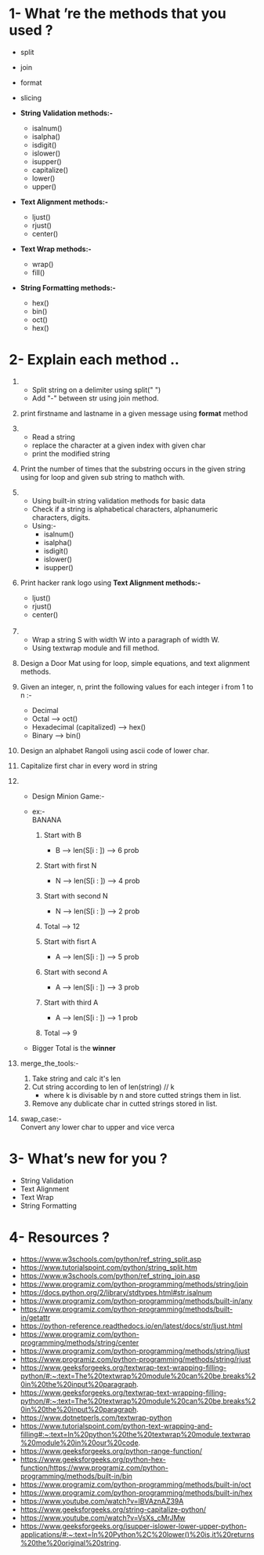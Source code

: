 # 1- What ’re the methods that you used ?

   - split 

   - join

   - format

   - slicing

   - **String Validation methods:-**
        - isalnum() 
        - isalpha()
        - isdigit() 
        - islower() 
        - isupper() 
        - capitalize()
        - lower()
        - upper()

   - **Text Alignment methods:-**
        - ljust() 
        - rjust()
        - center()

   - **Text Wrap methods:-**
        - wrap()
        - fill()

   - **String Formatting methods:-**
        - hex()
        - bin()
        - oct()
        - hex()


# 2- Explain each method ..
  
   1. - Split string on a delimiter using split(" ")<br />
      - Add "-" between str using join method.

   2.  print firstname and lastname in a given message using **format** method

   3. - Read a string<br />
      - replace the character at a given index with given char<br />
      - print the modified string<br />

   4. Print the number of times that the substring occurs in the given string<br />
      using for loop and given sub string to mathch with.

   5. - Using built-in string validation methods for basic data<br />
      - Check if a string is alphabetical characters, alphanumeric characters, digits.<br />
      - Using:-
        - isalnum() 
        - isalpha()
        - isdigit() 
        - islower() 
        - isupper()  
   
   6. Print hacker rank logo using **Text Alignment methods:-**<br />
        - ljust() 
        - rjust()
        - center()
        <br />
   7. - Wrap a string S with width W into a paragraph of width W.<br />
      - Using textwrap module and fill method.

   8. Design a Door Mat using for loop, simple equations, and text alignment methods.

   9. Given an integer, n, print the following values for each integer i from 1 to n :-<br />
        - Decimal
        - Octal -->  oct()
        - Hexadecimal (capitalized) --> hex()
        - Binary --> bin()

   10. Design an alphabet Rangoli using ascii code of lower char.

   11. Capitalize first char in every word in string

   12. - Design Minion Game:-<br /> 
       - ex:-<br />
           BANANA<br />
           1. Start with B <br />
               - B --> len(S[i : ]) --> 6 prob<br />
           2. Start with first N<br />
               - N --> len(S[i : ]) --> 4 prob<br />
           3. Start with second N<br /> 
               - N --> len(S[i : ]) --> 2 prob<br /> 
           4. Total --> 12<br />

           1. Start with fisrt A<br />
               - A --> len(S[i : ]) --> 5 prob<br />
           2. Start with second A<br />
               - A --> len(S[i : ]) --> 3 prob<br />
           3. Start with third A<br />
               - A --> len(S[i : ]) --> 1 prob<br />
           4. Total --> 9<br />

       - Bigger Total is the **winner** 

   13. merge_the_tools:-<br />
         1. Take string and calc it's len
         2. Cut string according to len of len(string) // k
               - where k is divisable by n and store cutted strings them in list.
         3. Remove any dublicate char in cutted strings stored in list.

   14. swap_case:-<br />
         Convert any lower char to upper and vice verca  

# 3- What’s new for you ?

   - String Validation
   - Text Alignment
   - Text Wrap
   - String Formatting

# 4- Resources ? 

   - https://www.w3schools.com/python/ref_string_split.asp
   - https://www.tutorialspoint.com/python/string_split.htm
   - https://www.w3schools.com/python/ref_string_join.asp
   - https://www.programiz.com/python-programming/methods/string/join
   - https://docs.python.org/2/library/stdtypes.html#str.isalnum
   - https://www.programiz.com/python-programming/methods/built-in/any
   - https://www.programiz.com/python-programming/methods/built-in/getattr
   - https://python-reference.readthedocs.io/en/latest/docs/str/ljust.html
   - https://www.programiz.com/python-programming/methods/string/center
   - https://www.programiz.com/python-programming/methods/string/ljust
   - https://www.programiz.com/python-programming/methods/string/rjust 
   - https://www.geeksforgeeks.org/textwrap-text-wrapping-filling-python/#:~:text=The%20textwrap%20module%20can%20be,breaks%20in%20the%20input%20paragraph.
   - https://www.geeksforgeeks.org/textwrap-text-wrapping-filling-python/#:~:text=The%20textwrap%20module%20can%20be,breaks%20in%20the%20input%20paragraph.
   - https://www.dotnetperls.com/textwrap-python
   - https://www.tutorialspoint.com/python-text-wrapping-and-filling#:~:text=In%20python%20the%20textwrap%20module,textwrap%20module%20in%20our%20code.
   - https://www.geeksforgeeks.org/python-range-function/
   - https://www.geeksforgeeks.org/python-hex-function/https://www.programiz.com/python-programming/methods/built-in/bin
   - https://www.programiz.com/python-programming/methods/built-in/oct
   - https://www.programiz.com/python-programming/methods/built-in/hex
   - https://www.youtube.com/watch?v=lBVAznAZ39A
   - https://www.geeksforgeeks.org/string-capitalize-python/ 
   - https://www.youtube.com/watch?v=VsXs_cMrJMw
   - https://www.geeksforgeeks.org/isupper-islower-lower-upper-python-applications/#:~:text=In%20Python%2C%20lower()%20is,it%20returns%20the%20original%20string.
    
